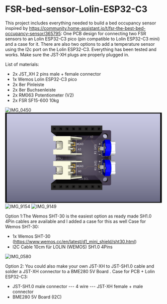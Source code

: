 # FSR-bed-sensor-Lolin-ESP32-C3
This project includes everything needed to build a bed occupancy sensor inspired by https://community.home-assistant.io/t/fsr-the-best-bed-occupancy-sensor/365795:
One PCB design for connecting two FSR sensors to an Lolin ESP32-C3 pico (pin compatible to Lolin ESP32-C3 mini) and a case for it. There are also two options to add a temperature sensor using the I2c port on the Lolin ESP32-C3. Everything has been tested and works. Make sure the JST-XH plugs are properly plugged in. 

List of materials:

* 2x JST_XH 2 pins male + female connector
* 1x Wemos Lolin ESP32-C3 pico
* 2x 8er Pinleiste
* 2x 8er Buchsenleiste
* 2x RM063 Potentiometer (V2)
* 2x FSR SF15-600 10kg


![IMG_0450](https://user-images.githubusercontent.com/680408/221266709-a9bba09b-9563-4c42-af82-83bf907763ad.PNG)
![image](https://github.com/fhb/FSR-bed-sensor-Lolin-ESP32-C3/blob/main/PCB/V2/FSR%20Bed%20Sensor%20V2.png)
![IMG_9154](https://user-images.githubusercontent.com/680408/235236418-75ce9934-639b-4f9c-8574-40758e27a00b.jpeg)
![IMG_9149](https://user-images.githubusercontent.com/680408/235236445-df8e15e3-aad9-4bba-a3b2-22417b6d44f4.jpeg)


Option 1:The Wemos SHT-30 is the easiest option as ready made SH1.0 4Pin cables are available and I added a case for this as well
Case for Wemos SHT-30:
* 1x Wemos SHT-30 (https://www.wemos.cc/en/latest/d1_mini_shield/sht30.html)
* I2C Cable 10cm für LOLIN (WEMOS) SH1.0 4Pins

![IMG_0580](https://user-images.githubusercontent.com/680408/235232285-8df83e33-caee-40f7-8dae-9fccd3ab1728.PNG)

Option 2: You could also make your own JST-XH to JST-SH1.0 cable and solder a JST-XH connector to a BME280 5V Board . 
Case for PCB + Lolin ESP32-C3:
* JST-SH1.0 male connector --- 4 wire ---  JST-XH female + male connector 
* BME280 5V Board (I2C)
